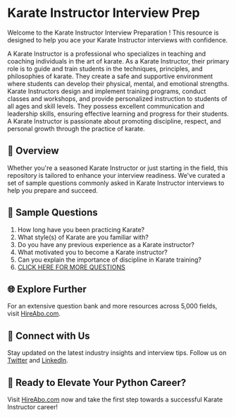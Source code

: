# Karate Instructor Interview Prep

Welcome to the Karate Instructor Interview Preparation ! This resource is designed to help you ace your Karate Instructor interviews with confidence.

A Karate Instructor is a professional who specializes in teaching and coaching individuals in the art of karate. As a Karate Instructor, their primary role is to guide and train students in the techniques, principles, and philosophies of karate. They create a safe and supportive environment where students can develop their physical, mental, and emotional strengths. Karate Instructors design and implement training programs, conduct classes and workshops, and provide personalized instruction to students of all ages and skill levels. They possess excellent communication and leadership skills, ensuring effective learning and progress for their students. A Karate Instructor is passionate about promoting discipline, respect, and personal growth through the practice of karate.

## 🚀 Overview

Whether you're a seasoned Karate Instructor or just starting in the field, this repository is tailored to enhance your interview readiness. We've curated a set of sample questions commonly asked in Karate Instructor interviews to help you prepare and succeed.

## 📝 Sample Questions

1. How long have you been practicing Karate?
2. What style(s) of Karate are you familiar with?
3. Do you have any previous experience as a Karate instructor?
4. What motivated you to become a Karate instructor?
5. Can you explain the importance of discipline in Karate training?
6. [CLICK HERE FOR MORE QUESTIONS](https://hireabo.com/job/15_0_29/Karate%20Instructor)

## 🌐 Explore Further

For an extensive question bank and more resources across 5,000 fields, visit [HireAbo.com](https://www.hireabo.com).

## 📱 Connect with Us

Stay updated on the latest industry insights and interview tips. Follow us on [Twitter](https://twitter.com/hireabo) and [LinkedIn](https://www.linkedin.com/in/hire-abo-3609972a8/).

## 🚀 Ready to Elevate Your Python Career?

Visit [HireAbo.com](https://www.hireabo.com) now and take the first step towards a successful Karate Instructor career!